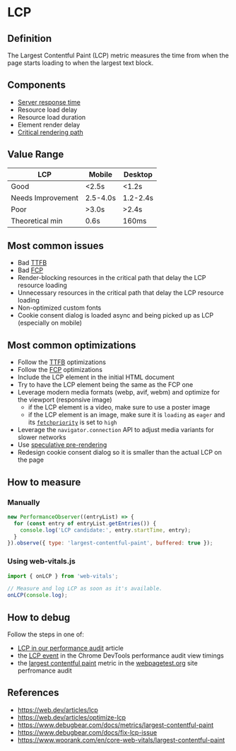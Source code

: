 # LCP

## Definition

The Largest Contentful Paint (LCP) metric measures the time from when the page starts loading to when the largest text block.

## Components

  - [Server response time](./ttfb.md)
  - Resource load delay
  - Resource load duration
  - Element render delay
  - [Critical rendering path](https://web.dev/learn/performance/understanding-the-critical-path)

## Value Range

| LCP               | Mobile   | Desktop  |
|-------------------|----------|----------|
| Good              |    <2.5s |   <1.2s  |
| Needs Improvement | 2.5-4.0s | 1.2-2.4s |
| Poor              |    >3.0s |   >2.4s  |
| Theoretical min   |     0.6s |    160ms |

## Most common issues

- Bad [TTFB](./ttfb.md)
- Bad [FCP](./fcp.md)
- Render-blocking resources in the critical path that delay the LCP resource loading
- Unnecessary resources in the critical path that delay the LCP resource loading
- Non-optimized custom fonts
- Cookie consent dialog is loaded async and being picked up as LCP (especially on mobile)

## Most common optimizations

- Follow the [TTFB](./ttfb.md) optimizations
- Follow the [FCP](./fcp.md) optimizations
- Include the LCP element in the initial HTML document
- Try to have the LCP element being the same as the FCP one
- Leverage modern media formats (webp, avif, webm) and optimize for the viewport (responsive image)
  - if the LCP element is a video, make sure to use a poster image
  - if the LCP element is an image, make sure it is `loading` as `eager` and its [`fetchpriority`](https://web.dev/articles/fetch-priority) is set to `high`
- Leverage the `navigator.connection` API to adjust media variants for slower networks
- Use [speculative pre-rendering](https://developer.chrome.com/docs/web-platform/prerender-pages)
- Redesign cookie consent dialog so it is smaller than the actual LCP on the page

## How to measure

### Manually
```js
new PerformanceObserver((entryList) => {
  for (const entry of entryList.getEntries()) {
    console.log('LCP candidate:', entry.startTime, entry);
  }
}).observe({ type: 'largest-contentful-paint', buffered: true });
```

### Using web-vitals.js

```js
import { onLCP } from 'web-vitals';

// Measure and log LCP as soon as it's available.
onLCP(console.log);
```

## How to debug

Follow the steps in one of:
- [LCP in our performance audit](./performance-audit.md#fcplcp) article
- the [LCP event](https://developer.chrome.com/docs/devtools/performance/reference#timings) in the Chrome DevTools performance audit view timings
- the [largest contentful paint](https://docs.webpagetest.org/getting-started/#largest-contentful-paint) metric in the [webpagetest.org]() site perfromance audit

## References

- https://web.dev/articles/lcp
- https://web.dev/articles/optimize-lcp
- https://www.debugbear.com/docs/metrics/largest-contentful-paint
- https://www.debugbear.com/docs/fix-lcp-issue
- https://www.woorank.com/en/core-web-vitals/largest-contentful-paint
